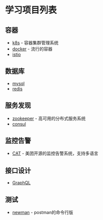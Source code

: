 # 学习项目列表

## 容器

 - [k8s](http://docs.kubernetes.org.cn/) - 容器集群管理系统
 - [docker](https://yeasy.gitbooks.io/docker_practice/content/) - 流行的容器
 - [istio](https://istio.io/)

## 数据库

 - [mysql](https://www.mysql.com/)
 - [redis](https://redis.io/)

## 服务发现

 - [zookeeper](https://zookeeper.apache.org/) - 高可用的分布式服务系统
 - [consul](https://www.consul.io/)

## 监控告警

 - [CAT](https://github.com/dianping/cat) - 美团开源的监控告警系统，支持多语言

## 接口设计

 - [GraphQL](https://graphql.cn/)

## 测试

 - [newman](https://github.com/postmanlabs/newman) - postman的命令行版

